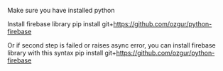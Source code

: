 Make sure you have installed python

Install firebase library
pip install git+https://github.com/ozgur/python-firebase

Or if second step is failed or raises async error, you can install firebase library with this syntax
pip install git+https://github.com/ozgur/python-firebase
